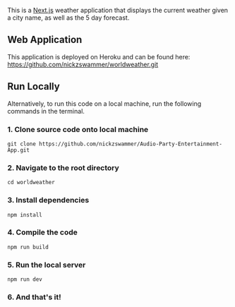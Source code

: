 This is a [Next.js](https://nextjs.org/) weather application that displays the current weather given a city name, as well as the 5 day forecast. 

## Web Application

This application is deployed on Heroku and can be found here: https://github.com/nickzswammer/worldweather.git


## Run Locally
Alternatively, to run this code on a local machine, 
run the following commands in the terminal.

### 1. Clone source code onto local machine

```git clone https://github.com/nickzswammer/Audio-Party-Entertainment-App.git```

### 2. Navigate to the root directory

`cd worldweather`

### 3. Install dependencies

`npm install`

### 4. Compile the code

`npm run build`

### 5. Run the local server

`npm run dev`

### 6. And that's it!



